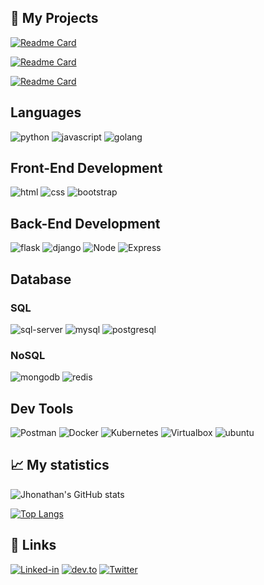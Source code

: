 ## 🚀 My Projects

[![Readme Card](https://github-readme-stats.vercel.app/api/pin/?username=jhonssegura&repo=django-sistema-receptor)](https://github.com/jhonssegura/django-sistema-receptor)

[![Readme Card](https://github-readme-stats.vercel.app/api/pin/?username=jhonssegura&repo=golang-api-blockchain)](https://github.com/jhonssegura/golang-api-blockchain)

[![Readme Card](https://github-readme-stats.vercel.app/api/pin/?username=jhonssegura&repo=airflow-data-pipeline)](https://github.com/jhonssegura/airflow-data-pipeline)

## Languages

![python](https://img.shields.io/badge/Python-323330?style=for-the-badge&logo=python)
![javascript](https://img.shields.io/badge/JavaScript-323330?style=for-the-badge&logo=javascript)
![golang](https://img.shields.io/badge/Golang-323330?style=for-the-badge&logo=go)

## Front-End Development

![html](https://img.shields.io/badge/HTML5-E34F26?style=for-the-badge&logo=html5&logoColor=white)
![css](https://img.shields.io/badge/CSS3-1572B6?style=for-the-badge&logo=css3&logoColor=white)
![bootstrap](https://img.shields.io/badge/Bootstrap-563D7C?style=for-the-badge&logo=bootstrap&logoColor=white)

## Back-End Development

![flask](https://img.shields.io/badge/Flask-000000?style=for-the-badge&logo=flask&logoColor=white)
![django](https://img.shields.io/badge/Django-092E20?style=for-the-badge&logo=django&logoColor=white)
![Node](https://img.shields.io/badge/Node.js-339933?style=for-the-badge&logo=nodedotjs&logoColor=white)
![Express](https://img.shields.io/badge/Express.JS-black?style=for-the-badge&logo=express&logoColor=white)

## Database

### SQL

![sql-server](https://img.shields.io/badge/SQL%20Server-CC2927?style=for-the-badge&logo=microsoft%20sql%20server&logoColor=white)
![mysql](https://img.shields.io/badge/MySQL-grey?style=for-the-badge&logo=mysql&logoColor=white)
![postgresql](https://img.shields.io/badge/PostgreSQL-07405E?style=for-the-badge&logo=postgresql&logoColor=white)

### NoSQL

![mongodb](https://img.shields.io/badge/MongoDB-4EA94B?style=for-the-badge&logo=mongodb&logoColor=white)
![redis](https://img.shields.io/badge/Redis-CC2927?style=for-the-badge&logo=redis&logoColor=white)

## Dev Tools

![Postman](https://img.shields.io/badge/Postman-black?style=for-the-badge&logo=postman&logoColor=white) 
![Docker](https://img.shields.io/badge/Docker-black?style=for-the-badge&logo=docker&logoColor=white)
![Kubernetes](https://img.shields.io/badge/Kubernetes-black?style=for-the-badge&logo=kubernetes&logoColor=white)
![Virtualbox](https://img.shields.io/badge/Virtualbox-black?style=for-the-badge&logo=virtualbox&logoColor=white)
![ubuntu](https://img.shields.io/badge/Ubuntu-black?style=for-the-badge&logo=ubuntu&logoColor=white)

## 📈 My statistics

![Jhonathan's GitHub stats](https://github-readme-stats.vercel.app/api?username=jhonssegura&show_icons=true&theme=city_lights)

[![Top Langs](https://github-readme-stats.vercel.app/api/top-langs/?username=jhonssegura&layout=compact&show_icons=true&theme=city_lights)](https://github.com/jhonssegura/github-readme-stats)

## 🔗 Links

[![Linked-in](https://img.shields.io/badge/Linked_In-0077B5?style=for-the-badge&logo=LinkedIn&logoColor=white)](https://www.linkedin.com/in/segurajhona)
[![dev.to](https://img.shields.io/badge/Dev.to-0077B5?style=for-the-badge&logo=Dev.To&logoColor=white)](https://dev.to/segurajhona)
[![Twitter](https://img.shields.io/badge/Twitter-0077B5?style=for-the-badge&logo=twitter&logoColor=white)](https://twitter.com/segurajhona)